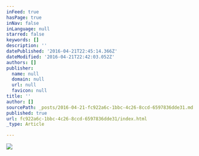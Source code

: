 ```yaml
---
inFeed: true
hasPage: true
inNav: false
inLanguage: null
starred: false
keywords: []
description: ''
datePublished: '2016-04-21T22:45:14.366Z'
dateModified: '2016-04-21T22:42:03.052Z'
authors: []
publisher:
  name: null
  domain: null
  url: null
  favicon: null
title: ''
author: []
sourcePath: _posts/2016-04-21-fc922a6c-1bbc-4c26-8ccd-6597836dde31.md
published: true
url: fc922a6c-1bbc-4c26-8ccd-6597836dde31/index.html
_type: Article

---
```

![](https://the-grid-user-content.s3-us-west-2.amazonaws.com/847ca582-e96a-4adf-a2b4-a4f10ebbb33e.png)